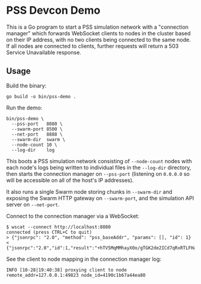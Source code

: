 # PSS Devcon Demo

This is a Go program to start a PSS simulation network with a "connection manager"
which forwards WebSocket clients to nodes in the cluster based on their IP address,
with no two clients being connected to the same node. If all nodes are connected to
clients, further requests will return a 503 Service Unavailable response.

## Usage

Build the binary:

```
go build -o bin/pss-demo .
```

Run the demo:

```
bin/pss-demo \
  --pss-port   8080 \
  --swarm-port 8500 \
  --net-port   8888 \
  --swarm-dir  swarm \
  --node-count 10 \
  --log-dir    log
```

This boots a PSS simulation network consisting of `--node-count` nodes with
each node's logs being written to individual files in the `--log-dir`
directory, then starts the connection manager on `--pss-port` (listening on
`0.0.0.0` so will be accessible on all of the host's IP addresses).

It also runs a single Swarm node storing chunks in `--swarm-dir` and exposing
the Swarm HTTP gateway on `--swarm-port`, and the simulation API server on
`--net-port`.

Connect to the connection manager via a WebSocket:

```
$ wscat --connect http://localhost:8080
connected (press CTRL+C to quit)
> {"jsonrpc": "2.0", "method": "pss_baseAddr", "params": [], "id": 1}
< {"jsonrpc":"2.0","id":1,"result":"+hTV5MqMMhayX0o/gTGK2de2ICd7qRxRTLFHaGY+igg="}
```

See the client to node mapping in the connection manager log:

```
INFO [10-28|19:40:38] proxying client to node                  remote_addr=127.0.0.1:49823 node_id=4190c1b67a44ea80
```
